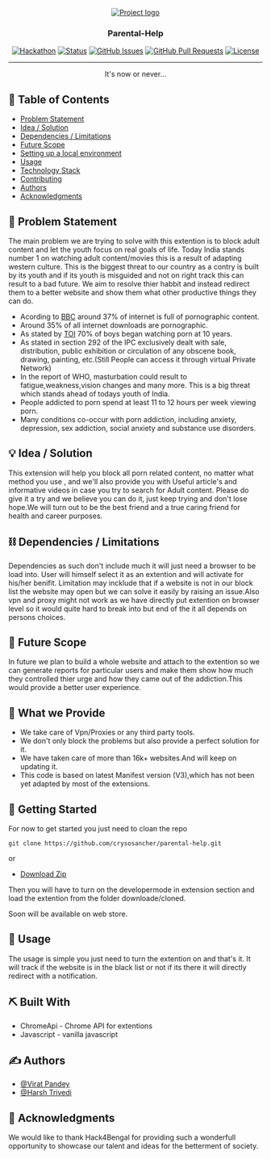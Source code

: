 <p align="center">
  <a href="" rel="noopener">
 <img src="https://res.cloudinary.com/dy9tzgg9i/image/upload/v1649574460/Screenshot_20220410_123457_ugvu97.png" alt="Project logo"></a>
</p>
<h3 align="center">Parental-Help</h3>

<div align="center">

[![Hackathon](https://img.shields.io/badge/hackathon-name-orange.svg)](http://hackathon.url.com)
[![Status](https://img.shields.io/badge/status-active-success.svg)]()
[![GitHub Issues](https://img.shields.io/github/issues/kylelobo/The-Documentation-Compendium.svg)](https://github.com/kylelobo/The-Documentation-Compendium/issues)
[![GitHub Pull Requests](https://img.shields.io/github/issues-pr/kylelobo/The-Documentation-Compendium.svg)](https://github.com/kylelobo/The-Documentation-Compendium/pulls)
[![License](https://img.shields.io/badge/license-MIT-blue.svg)](LICENSE.md)

</div>

---

<p align="center"> It's now or never...
    <br> 
</p>

## 📝 Table of Contents

- [Problem Statement](#problem_statement)
- [Idea / Solution](#idea)
- [Dependencies / Limitations](#limitations)
- [Future Scope](#future_scope)
- [Setting up a local environment](#getting_started)
- [Usage](#usage)
- [Technology Stack](#tech_stack)
- [Contributing](../CONTRIBUTING.md)
- [Authors](#authors)
- [Acknowledgments](#acknowledgments)

## 🧐 Problem Statement <a name = "problem_statement"></a>
  
The main problem we are trying to solve with this extention is to block adult content and let the youth focus on real goals of life.
Today India stands number 1 on watching adult content/movies this is a result of adapting western culture. This is the biggest threat to our country as a contry is built by its youth and if its youth is misguided and not on right track this can result to a bad future. We aim to resolve thier habbit and instead redirect them to a better website and show them what other productive things they can do.

- Acording to [BBC](https://www.bbc.com/news/technology-23030090) around 37% of internet is full of pornographic content.
- Around 35% of all internet downloads are pornographic.
- As stated by [TOI](https://timesofindia.indiatimes.com/city/coimbatore/survey-70-of-boys-began-watching-porn-at-10-years/articleshow/48209402.cms) 70% of boys began watching porn at 10 years.
- As stated in section 292 of the IPC exclusively dealt with sale, distribution, public exhibition or circulation of any obscene book, drawing, painting, etc.(Still People can access it through virtual Private Network)
- In the report of WHO, masturbation could result to fatigue,weakness,vision changes and many more. This is a big threat which stands ahead of todays youth of India.
- People addicted to porn spend at least 11 to 12 hours per week viewing porn.
- Many conditions co-occur with porn addiction, including anxiety, depression, sex addiction, social anxiety and substance use disorders.


## 💡 Idea / Solution <a name = "idea"></a>
<!-- So the soloution is quite simple yet very effective,as indian govenrmnet has also tried to stop these porn websites but still it could be reached by using virtual private networks here we come in game nd we are trying to stop this addiction at browser level .  
This soloution doesnt not only stop you but also provide an alternative idea to be prodictive. -->
<!-- So the solution is quite simple any user will try to watch adult content generally by browser and if we directly put on an extension on browser every time user wishes to visit such website they will be redirected to a productive and motivating website.Its like stopping an addiction. We will turn out to be the best friend and a true caring friend for health and career purposes. -->
This extension will help you block all porn related content, no matter what method you use , and we'll also provide you with Useful article's and informative videos in case you try to search for Adult content.
Please do give it a try and we believe you can do it, just keep trying and don't lose hope.We will turn out to be the best friend and a true caring friend for health and career purposes.

## ⛓️ Dependencies / Limitations <a name = "limitations"></a>

Dependencies as such don't include much it will just need a browser to be load into. User will himself select it as an extention and will activate for his/her benifit. 
Limitation may incklude that if a website is not in our block list the website may open but we can solve it easily by raising an issue.Also vpn and proxy might not work as we have directly put extention on browser level so it would quite hard to break into but end of the it all depends on persons choices.

## 🚀 Future Scope <a name = "future_scope"></a>

In future we plan to build a whole website and attach to the extention so we can generate reports for particular users and make them show how much they controlled thier urge and how they came out of the addiction.This would provide a better user experience.

## 🚀 What we Provide <a name = "What_we_Provide"></a>
 - We take care of Vpn/Proxies or any third party tools.
 - We don't only block the problems but also provide a perfect solution for it.
 - We have taken care of more than 16k+ websites.And will keep on updating it.
 - This code is based on latest Manifest version (V3),which has not been yet adapted by most of the extensions.  
## 🏁 Getting Started <a name = "getting_started"></a>

For now to get started you just need to cloan the repo
````
git clone https://github.com/crysosancher/parental-help.git

````          
  or

  - [Download Zip](https://github.com/crysosancher/parental-help/archive/refs/heads/main.zip)

Then you will have to turn on the developermode in extension section and load the extention from the folder downloade/cloned.

Soon will be available on web store.

## 🎈 Usage <a name="usage"></a>

The usage is simple you just need to turn the extention on and that's it.
It will track if the website is in the black list or not if its there it will directly redirect with a notification.

## ⛏️ Built With <a name = "tech_stack"></a>

   - ChromeApi - Chrome API for extentions
   - Javascript - vanilla javascript


## ✍️ Authors <a name = "authors"></a>

- [@Virat Pandey](https://github.com/crysosancher)
- [@Harsh Trivedi](https://github.com/Harsh4999)


## 🎉 Acknowledgments <a name = "acknowledgments"></a>

We would like to thank Hack4Bengal for providing such a wonderfull opportunity to showcase our talent and ideas for the betterment of society.
